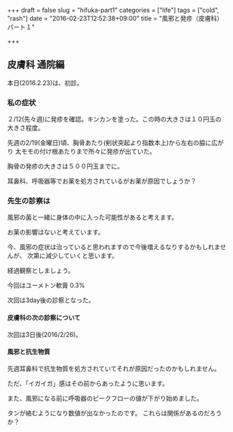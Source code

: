 +++
draft = false
slug = "hifuka-part1"
categories = ["life"]
tags = ["cold", "rash"]
date = "2016-02-23T12:52:38+09:00"
title = "風邪と発疹（皮膚科）パート１"

+++

## 皮膚科 通院編

本日(2016.2.23)は、初診。

### 私の症状

２/12(先々週)に発疹を確認。キンカンを塗った。この時の大きさは１０円玉の大きさ程度。

<!--more-->

先週の2/19(金曜日)頃、胸骨あたり(剣状突起より指数本上)から左右の脇に広がり
太モモの付け根あたりまで所々に発疹が出ていた。

胸骨の発疹の大きさは５００円玉までに。

耳鼻科、呼吸器等でお薬を処方されているがお薬が原因でしょうか？

### 先生の診察は

風邪の菌と一緒に身体の中に入った可能性があると考えます。

お薬の影響はないと考えています。

今、風邪の症状は治っていると思われますので今後増えるなりするかもしれませんが、
次第に減少していくと思います。

経過観察としましょう。

今回はユーメトン軟膏 0.3%

次回は3day後の診察となった。

#### 皮膚科の次の診察について

次回は3日後(2016/2/26)。


#### 風邪と抗生物質
先週耳鼻科で抗生物質を処方されていてそれが原因だったのかもしれません。

ただ、「イガイガ」感はその前からあったように思います。

また、風邪になる前に呼吸器のピークフローの値が下がり始めました。

タンが絡むようになり数値が出なかったのです。
これらは関係があるのだろうか？

